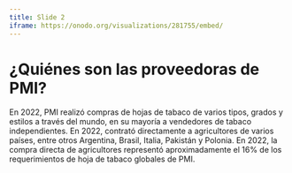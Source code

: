 ```yaml
---
title: Slide 2
iframe: https://onodo.org/visualizations/281755/embed/
---
```


# ¿Quiénes son las proveedoras de PMI?

En 2022, PMI realizó compras de hojas de tabaco de varios tipos, grados y estilos a través del mundo, en su mayoría a vendedores de tabaco independientes. En 2022, contrató directamente a agricultores de varios países, entre otros Argentina, Brasil, Italia, Pakistán y Polonia. En 2022, la compra directa de agricultores representó aproximadamente el 16% de los requerimientos de hoja de tabaco globales de PMI.
